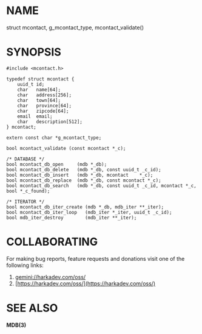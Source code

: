 # NAME

struct mcontact, g_mcontact_type, mcontact_validate()

# SYNOPSIS

    #include <mcontact.h>
    
    typedef struct mcontact {
        uuid_t id;
        char   name[64];
        char   address[256];
        char   town[64];
        char   province[64];
        char   zipcode[64];
        email  email;
        char   description[512];
    } mcontact;
    
    extern const char *g_mcontact_type;
    
    bool mcontact_validate (const mcontact *_c);
    
    /* DATABASE */
    bool mcontact_db_open     (mdb *_db);
    bool mcontact_db_delete   (mdb *_db, const uuid_t _c_id);
    bool mcontact_db_insert   (mdb *_db, mcontact    *_c);
    bool mcontact_db_replace  (mdb *_db, const mcontact *_c);
    bool mcontact_db_search   (mdb *_db, const uuid_t _c_id, mcontact *_c, bool *_c_found);
    
    /* ITERATOR */
    bool mcontact_db_iter_create (mdb *_db, mdb_iter **_iter);
    bool mcontact_db_iter_loop   (mdb_iter *_iter, uuid_t _c_id);
    bool mdb_iter_destroy        (mdb_iter **_iter);

# COLLABORATING

For making bug reports, feature requests and donations visit one of the
following links:

1. [gemini://harkadev.com/oss/](gemini://harkadev.com/oss/)
2. [https://harkadev.com/oss/](https://harkadev.com/oss/)

# SEE ALSO

**MDB(3)**
